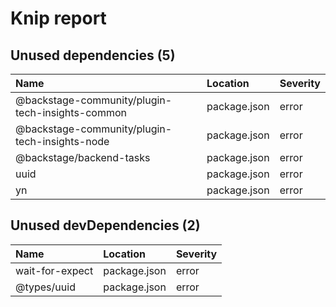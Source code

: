# Knip report

## Unused dependencies (5)

| Name                                             | Location     | Severity |
| :----------------------------------------------- | :----------- | :------- |
| @backstage-community/plugin-tech-insights-common | package.json | error    |
| @backstage-community/plugin-tech-insights-node   | package.json | error    |
| @backstage/backend-tasks                         | package.json | error    |
| uuid                                             | package.json | error    |
| yn                                               | package.json | error    |

## Unused devDependencies (2)

| Name            | Location     | Severity |
| :-------------- | :----------- | :------- |
| wait-for-expect | package.json | error    |
| @types/uuid     | package.json | error    |
